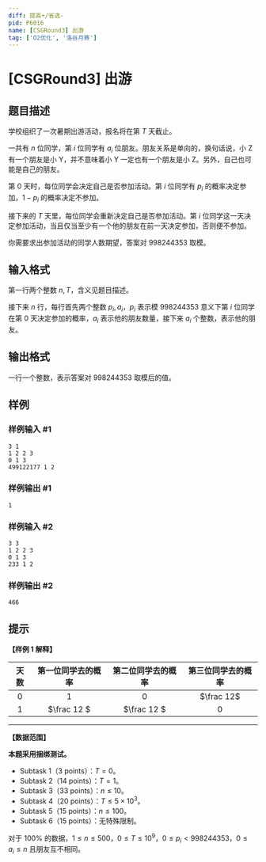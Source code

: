 ```yaml
---
diff: 提高+/省选-
pid: P6016
name: [CSGRound3] 出游
tag: ['O2优化', '洛谷月赛']
---
```

# [CSGRound3] 出游
## 题目描述

学校组织了一次暑期出游活动，报名将在第 $T$ 天截止。

一共有 $n$ 位同学，第 $i$ 位同学有 $a_i$ 位朋友。朋友关系是单向的，换句话说，小 Z 有一个朋友是小 Y，并不意味着小 Y 一定也有一个朋友是小 Z。另外，自己也可能是自己的朋友。

第 $0$ 天时，每位同学会决定自己是否参加活动。第 $i$ 位同学有 $p_i$ 的概率决定参加，$1-p_i$ 的概率决定不参加。

接下来的 $T$ 天里，每位同学会重新决定自己是否参加活动。第 $i$ 位同学这一天决定参加活动，当且仅当至少有一个他的朋友在前一天决定参加，否则便不参加。

你需要求出参加活动的同学人数期望，答案对 $998244353$ 取模。
## 输入格式

第一行两个整数 $n,T$，含义见题目描述。

接下来 $n$ 行，每行首先两个整数 $p_i, a_i$，$p_i$ 表示模 $998244353$ 意义下第 $i$ 位同学在第 $0$ 天决定参加的概率，$a_i$ 表示他的朋友数量，接下来 $a_i$ 个整数，表示他的朋友。
## 输出格式

一行一个整数，表示答案对 $998244353$ 取模后的值。
## 样例

### 样例输入 #1
```
3 1
1 2 2 3
0 1 3
499122177 1 2
```
### 样例输出 #1
```
1
```
### 样例输入 #2
```
3 3
1 2 2 3
0 1 3
233 1 2
```
### 样例输出 #2
```
466

```
## 提示

**【样例 1 解释】**

| 天数 | 第一位同学去的概率 | 第二位同学去的概率 | 第三位同学去的概率 |
| :--: | :----------------: | :----------------: | :----------------: |
| $0$  |        $1$         |        $0$         |     $\frac 12$     |
| $1$  |    $\frac 12 $     |    $\frac 12 $     |        $0$         |

---

**【数据范围】**

**本题采用捆绑测试。**

- Subtask 1（3 points）：$T = 0$。
- Subtask 2（14 points）：$T = 1$。
- Subtask 3（33 points）：$n \le 10$。
- Subtask 4（20 points）：$T \le 5 \times 10^3$。
- Subtask 5（15 points）：$n \le 100$。
- Subtask 6（15 points）：无特殊限制。

对于 $100\%$ 的数据，$1 \le n \le 500$，$0 \le T \le 10^9$，$0 \le p_i < 998244353$，$0 \le a_i \le n$ 且朋友互不相同。
